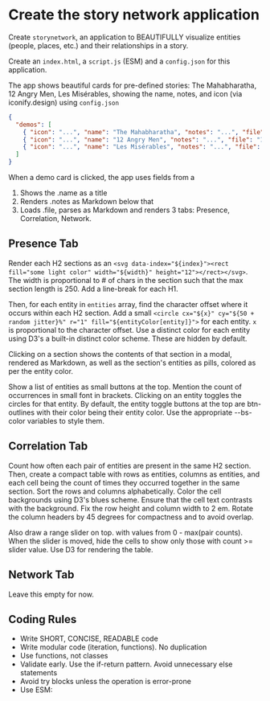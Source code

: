 # Create the story network application

Create `storynetwork`, an application to BEAUTIFULLY visualize entities (people, places, etc.) and their relationships in a story.

Create an `index.html`, a `script.js` (ESM) and a `config.json` for this application.

The app shows beautiful cards for pre-defined stories: The Mahabharatha, 12 Angry Men, Les Misérables, showing the name, notes, and icon (via iconify.design) using `config.json`

```json
{
  "demos": [
    { "icon": "...", "name": "The Mahabharatha", "notes": "...", "file": "mahabharatha.md", "entities": [ "Arjuna", "Krishna", "Duryodhana", ...]},
    { "icon": "...", "name": "12 Angry Men", "notes": "...", "file": "12_angry_men.md", "entities": [ "...", ...]},
    { "icon": "...", "name": "Les Misérables", "notes": "...", "file": "les_miserables.md", "entities": [ "...", ...]}
  ]
}
```

When a demo card is clicked, the app uses fields from a

1. Shows the .name as a title
2. Renders .notes as Markdown below that
3. Loads .file, parses as Markdown and renders 3 tabs: Presence, Correlation, Network.

## Presence Tab

Render each H2 sections as an `<svg data-index="${index}"><rect fill="some light color" width="${width}" height="12"></rect></svg>`. The width is proportional to # of chars in the section such that the max section length is 250. Add a line-break for each H1.

Then, for each entity in `entities` array, find the character offset where it occurs within each H2 section. Add a small `<circle cx="${x}" cy="${50 + random jitter}%" r="1" fill="${entityColor[entity]}">` for each entity. `x` is proportional to the character offset. Use a distinct color for each entity using D3's a built-in distinct color scheme. These are hidden by default.

Clicking on a section shows the contents of that section in a modal, rendered as Markdown, as well as the section's entities as pills, colored as per the entity color.

Show a list of entities as small buttons at the top. Mention the count of occurrences in small font in brackets. Clicking on an entity toggles the circles for that entity. By default, the entity toggle buttons at the top are btn-outlines with their color being their entity color. Use the appropriate --bs- color variables to style them.

## Correlation Tab

Count how often each pair of entities are present in the same H2 section. Then, create a compact table with rows as entities, columns as entities, and each cell being the count of times they occurred together in the same section. Sort the rows and columns alphabetically. Color the cell backgrounds using D3's blues scheme. Ensure that the cell text contrasts with the background. Fix the row height and column width to 2 em.  Rotate the column headers by 45 degrees for compactness and to avoid overlap.

Also draw a range slider on top. with values from 0 - max(pair counts). When the slider is moved, hide the cells to show only those with count >= slider value. Use D3 for rendering the table.

## Network Tab

Leave this empty for now.

## Coding Rules

- Write SHORT, CONCISE, READABLE code
- Write modular code (iteration, functions). No duplication
- Use functions, not classes
- Validate early. Use the if-return pattern. Avoid unnecessary else statements
- Avoid try blocks unless the operation is error-prone
- Use ESM: <script type="module">
- No TypeScript. Only JavaScript
- Use MODERN JavaScript. Minimize libraries
- Use hyphenated HTML class/ID names (id="user-id" not id="userId")
- For single line if / for statements, avoid { blocks }
- Use .insertAdjacentHTML / .replaceChildren (or lit-html). Avoid document.createElement
- Use Bootstrap classes for CSS. Avoid custom CSS
- Show errors to the user (beautifully). Avoid console.error()

Remember: The app should look BEAUTIFUL!
